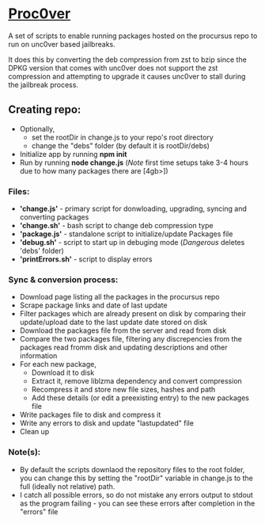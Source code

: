 # [Proc0ver](https://repo.gabba.ga/)
A set of scripts to enable running packages hosted on the procursus repo to run on unc0ver based jailbreaks.

It does this by converting the deb compression from zst to bzip since the DPKG version that comes with unc0ver does not support the zst compression and attempting to upgrade it causes unc0ver to stall during the jailbreak process.

## Creating repo:
* Optionally, 
  * set the rootDir in change.js to your repo's root directory
  * change the "debs" folder (by default it is rootDir/debs)
* Initialize app by running **npm init**
* Run by running **node change.js** (*Note* first time setups take 3-4 hours due to how many packages there are \[4gb>\])

### Files:
* **'change.js'** - primary script for donwloading, upgrading, syncing and converting packages
* **'change.sh'** - bash script to change deb compression type
* **'package.js'** - standalone script to initialize/update Packages file
* **'debug.sh'** - script to start up in debuging mode (*Dangerous* deletes 'debs' folder)
* **'printErrors.sh'** - script to display errors

### Sync & conversion process:
* Download page listing all the packages in the procursus repo
* Scrape package links and date of last update
* Filter packages which are already present on disk by comparing their update/upload date to the last update date stored on disk
* Download the packages file from the server and read from disk
* Compare the two packages file, filtering any discrepencies from the packages read fromm disk and updating descriptions and other information
* For each new package, 
  * Download it to disk
  * Extract it, remove liblzma dependency and convert compression
  * Recompress it and store new file sizes, hashes and path
  * Add these details (or edit a preexisting entry) to the new packages file
* Write packages file to disk and compress it
* Write any errors to disk and update "lastupdated" file
* Clean up

### Note(s):
* By default the scripts downlaod the repository files to the root folder, you can change this by setting the "rootDir" variable in change.js to the full (ideally not relative) path.
* I catch all possible errors, so do not mistake any errors output to stdout as the program failing - you can see these errors after completion in the "errors" file
